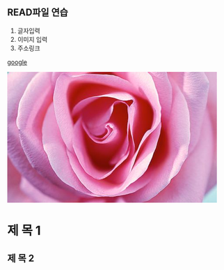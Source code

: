 ## READ파일 연습

1. 글자입력
2. 이미지 입력
3. 주소링크

[google](https://www.google.com/)

![rose](./img/rose.JPG)

# 제 목 1

## 제 목 2
